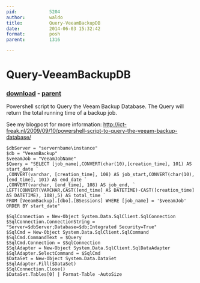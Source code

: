 ```yaml
---
pid:            5204
author:         waldo
title:          Query-VeeamBackupDB
date:           2014-06-03 15:32:42
format:         posh
parent:         1316

---
```


# Query-VeeamBackupDB

### [download](//scripts/5204.ps1) - [parent](//scripts/1316.md)

Powershell script to Query the Veeam Backup Database. The Query will return the total running time of a backup job.

See my blogpost for more information: http://ict-freak.nl/2009/09/10/powershell-script-to-query-the-veeam-backup-database/

```posh
$dbServer = "servernbame\instance"
$db = "VeeamBackup"
$veeamJob = "VeeamJobName"
$Query = "SELECT [job_name],CONVERT(char(10),[creation_time], 101) AS start_date `
,CONVERT(varchar, [creation_time], 108) AS job_start,CONVERT(char(10), [end_time], 101) AS end_date `
,CONVERT(varchar, [end_time], 108) AS job_end, `
LEFT(CONVERT(VARCHAR,CAST([end_time] AS DATETIME)-CAST([creation_time] AS DATETIME), 108),5) AS total_time `
FROM [VeeamBackup].[dbo].[BSessions] WHERE [job_name] = '$veeamJob' ORDER BY start_date"

$SqlConnection = New-Object System.Data.SqlClient.SqlConnection
$SqlConnection.ConnectionString = "Server=$dbServer;Database=$db;Integrated Security=True"
$SqlCmd = New-Object System.Data.SqlClient.SqlCommand
$SqlCmd.CommandText = $Query
$SqlCmd.Connection = $SqlConnection
$SqlAdapter = New-Object System.Data.SqlClient.SqlDataAdapter
$SqlAdapter.SelectCommand = $SqlCmd
$DataSet = New-Object System.Data.DataSet
$SqlAdapter.Fill($DataSet)
$SqlConnection.Close()
$DataSet.Tables[0] | Format-Table -AutoSize
```
